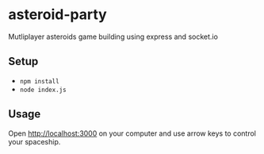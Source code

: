 # asteroid-party

Mutliplayer asteroids game building using express and socket.io

## Setup

* `npm install`
* `node index.js`

## Usage

Open [http://localhost:3000](http://localhost:3000) on your computer and use arrow keys to control your spaceship.

